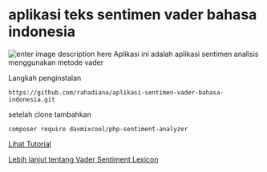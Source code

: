 
# aplikasi teks sentimen vader bahasa indonesia
![enter image description here](https://raw.githubusercontent.com/rahadiana/aplikasi-sentimen-vader-bahasa-indonesia/master/image_index.png)
Aplikasi ini adalah aplikasi sentimen analisis menggunakan metode vader

Langkah penginstalan 

    https://github.com/rahadiana/aplikasi-sentimen-vader-bahasa-indonesia.git

setelah clone tambahkan

    composer require davmixcool/php-sentiment-analyzer


[Lihat Tutorial](https://www.youtube.com/channel/UCiIfsCQnKX5Av57LyyANJPQ)


[Lebih lanjut tentang Vader Sentiment Lexicon](https://medium.com/@ahtuz/twitter-sentiment-analysis-bahasa-indonesia-dengan-textblob-f34e1ffdcdaa)
